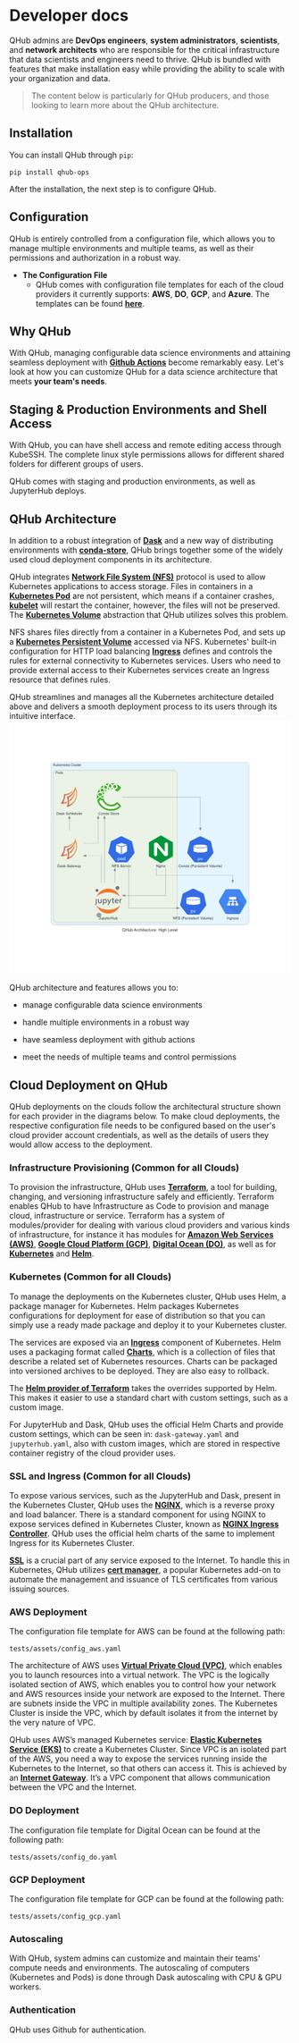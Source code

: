 # Developer docs

QHub admins are **DevOps engineers**, **system administrators**,
**scientists**, and **network architects** who are responsible for the
critical infrastructure that data scientists and engineers need to
thrive. QHub is bundled with features that make installation easy
while providing the ability to scale with your organization and data.

> The content below is particularly for QHub producers, and those looking to learn more about the QHub architecture.

## Installation

You can install QHub through `pip`:

    pip install qhub-ops

After the installation, the next step is to configure QHub.

## Configuration

QHub is entirely controlled from a configuration file, which allows you to manage multiple environments and multiple teams, as well as their permissions and authorization in a robust way.

+ **The Configuration File**
  + QHub comes with configuration file templates for each of the cloud providers it currently supports: **AWS**, **DO**, **GCP**, and **Azure**. The templates can be found [**here**](../installation/configuration.md).
  
## Why QHub

With QHub, managing configurable data science environments and attaining seamless deployment with [**Github Actions**](https://github.com/marketplace/actions/deployment-action) become remarkably easy. Let's look at how you can customize QHub for a data science architecture that meets  **your team's needs**.

## Staging & Production Environments and Shell Access

With QHub, you can have shell access and remote editing access through KubeSSH. The complete linux style permissions allows for different shared folders for different groups of users.

QHub comes with staging and production environments, as well as JupyterHub deploys.

## QHub Architecture

 In addition to a robust integration of [**Dask**](https://dask.org/) and a new way of distributing environments with [**conda-store**](https://github.com/quansight/conda-store), QHub brings together some of the widely used cloud deployment components in its architecture.

 QHub integrates [**Network File System (NFS)**](https://en.wikipedia.org/wiki/Network_File_System) protocol is used to allow Kubernetes applications to access storage. Files in containers in a [**Kubernetes Pod**](https://kubernetes.io/docs/concepts/workloads/pods/pod/) are not persistent, which means if a container crashes, [**kubelet**](https://kubernetes.io/docs/reference/command-line-tools-reference/kubelet/#:~:text=Synopsis,object%20that%20describes%20a%20pod) will restart the container, however, the files will not be preserved. The [**Kubernetes Volume**](https://kubernetes.io/docs/concepts/storage/volumes/#types-of-volumes) abstraction that QHub utilizes solves this problem.

NFS shares files directly from a container in a Kubernetes Pod, and sets up a [**Kubernetes Persistent Volume**](https://kubernetes.io/docs/concepts/storage/persistent-volumes/) accessed via NFS. Kubernetes' built‑in configuration for HTTP load balancing [**Ingress**](https://kubernetes.io/docs/concepts/services-networking/ingress/) defines and controls the rules for external connectivity to Kubernetes services. Users who need to provide external access to their Kubernetes services create an Ingress resource that defines rules.

QHub streamlines and manages all the Kubernetes architecture detailed above and delivers a smooth deployment process to its users through its intuitive interface.
![QHub_Architecture](../images/high_level_architecture.png)

QHub architecture and features allows you to:

+ manage configurable data science environments

+ handle multiple environments in a robust way

+ have seamless deployment with github actions

+ meet the needs of multiple teams and control permissions

## Cloud Deployment on QHub

QHub deployments on the clouds follow the architectural structure shown for each provider in the diagrams below. To make cloud deployments, the respective configuration file needs to be configured based on the user's cloud provider account credentials, as well as the details of users they would allow access to the deployment.

### Infrastructure Provisioning (Common for all Clouds)

To provision the infrastructure, QHub uses [**Terraform**](https://www.terraform.io/), a tool for building, changing, and versioning infrastructure safely and efficiently. Terraform enables QHub to have Infrastructure as Code to provision and manage cloud, infrastructure or service. Terraform has a system of modules/provider for dealing with various cloud providers and various kinds of infrastructure, for instance it has modules for [**Amazon Web Services (AWS)**](https://aws.amazon.com/), [**Google Cloud Platform (GCP)**](https://cloud.google.com/gcp/?utm_source=google&utm_medium=cpc&utm_campaign=na-US-all-en-dr-bkws-all-all-trial-e-dr-1009135&utm_content=text-ad-lpsitelinkCCexp2-any-DEV_c-CRE_113120492887-ADGP_Hybrid+%7C+AW+SEM+%7C+BKWS+%7C+US+%7C+en+%7C+EXA+~+Google+Cloud+Platform-KWID_43700009942847400-kwd-26415313501&utm_term=KW_google%20cloud%20platform-ST_google+cloud+platform&gclid=CjwKCAjw9vn4BRBaEiwAh0muDLoAixDimMW9Sq12jfyBy6dMzxOU7ZW6-w44qWTJo-zRdpnBojzbexoCNGsQAvD_BwE), [**Digital Ocean (DO)**](https://www.digitalocean.com/), as well as for [**Kubernetes**](https://kubernetes.io/) and [**Helm**](https://helm.sh/).

### Kubernetes (Common for all Clouds)

To manage the deployments on the Kubernetes cluster, QHub uses Helm, a package manager for Kubernetes. Helm packages Kubernetes configurations for deployment for ease of distribution so that you can simply use a ready made package and deploy it to your Kubernetes cluster.

The services are exposed via an [**Ingress**](https://kubernetes.io/docs/concepts/services-networking/ingress/) component of Kubernetes. Helm uses a packaging format called [**Charts**](https://helm.sh/docs/topics/charts/), which is a collection of files that describe a related set of Kubernetes resources. Charts can be packaged into versioned archives to be deployed. They are also easy to rollback.

The [**Helm provider of Terraform**](https://github.com/hashicorp/terraform-provider-helm) takes the overrides supported by Helm. This makes it easier to use a standard chart with custom settings, such as a custom image.

For JupyterHub and Dask, QHub uses the official Helm Charts and provide custom settings, which can be seen in: `dask-gateway.yaml` and `jupyterhub.yaml`, also with custom images, which are stored in respective container registry of the cloud provider uses.

### SSL and Ingress (Common for all Clouds)

To expose various services, such as the JupyterHub and Dask, present in the Kubernetes Cluster, QHub uses the [**NGINX**](https://kubernetes.github.io/ingress-nginx/), which is a reverse proxy and load balancer. There is a standard component for using NGINX to expose services defined in Kubernetes Cluster, known as [**NGINX Ingress Controller**](https://github.com/kubernetes/ingress-nginx). QHub uses the official helm charts of the same to implement Ingress for its Kubernetes Cluster.

[**SSL**](https://www.ssl.com/faqs/faq-what-is-ssl/) is a crucial part of any service exposed to the Internet. To handle this in Kubernetes, QHub utilizes [**cert manager**](https://github.com/jetstack/cert-manager), a popular Kubernetes add-on to automate the management and issuance of TLS certificates from various issuing sources.



### AWS Deployment

The configuration file template for AWS can be found at the following path:

    tests/assets/config_aws.yaml

The architecture of AWS uses [**Virtual Private Cloud (VPC)**](https://docs.aws.amazon.com/vpc/latest/userguide/what-is-amazon-vpc.html), which enables you to launch resources into a virtual network. The VPC is the logically isolated section of AWS, which enables you to control how your network and AWS resources inside your network are exposed to the Internet. There are subnets inside the VPC in multiple availability zones. The Kubernetes Cluster is inside the VPC, which by default isolates it from the internet by the very nature of VPC.

QHub uses AWS’s managed Kubernetes service: [**Elastic Kubernetes Service (EKS)**](https://aws.amazon.com/eks/) to create a Kubernetes Cluster. Since VPC is an isolated part of the AWS, you need a way to expose the services running inside the Kubernetes to the Internet, so that others can access it. This is achieved by an [**Internet Gateway**](https://docs.aws.amazon.com/vpc/latest/userguide/VPC_Internet_Gateway.html). It’s a VPC component that allows communication between the VPC and the Internet.

### DO Deployment

The configuration file template for Digital Ocean can be found at the following path:

    tests/assets/config_do.yaml

### GCP Deployment

The configuration file template for GCP can be found at the following path:

    tests/assets/config_gcp.yaml

### Autoscaling

With QHub, system admins can customize and maintain their teams' compute needs and environments. The autoscaling of computers (Kubernetes and Pods) is done through Dask autoscaling with CPU & GPU workers.

### Authentication

QHub uses Github for authentication.
